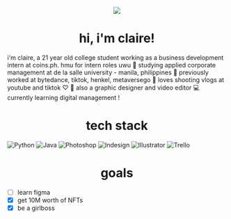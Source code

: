 <p align="center"><img src="https://github.com/images/mona-whisper.gif"></img></p>

<h1 align="center">hi, i'm claire!</h1>

i'm claire, a 21 year old college student working as a business development intern at coins.ph. hmu for intern roles uwu
 🏹 studying applied corporate management at de la salle university - manila, philippines
 💼 previously worked at bytedance, tiktok, henkel, metaversego 
 📸 loves shooting vlogs at youtube and tiktok ♡
 🎨 also a graphic designer and video editor 
 💻 currently learning digital management !

<h1 align="center">tech stack</h1>

![Python](https://img.shields.io/badge/python-3670A0?style=for-the-badge&logo=python&logoColor=ffdd54) ![Java](https://img.shields.io/badge/java-%23ED8B00.svg?style=for-the-badge&logo=java&logoColor=white) ![Photoshop](https://img.shields.io/badge/Adobe%20Photoshop-31A8FF.svg?style=for-the-badge&logo=Adobe-Photoshop&logoColor=white) ![Indesign](https://img.shields.io/badge/Adobe%20InDesign-FF3366.svg?style=for-the-badge&logo=Adobe-InDesign&logoColor=white) ![Illustrator](https://img.shields.io/badge/Adobe%20Illustrator-FF9A00.svg?style=for-the-badge&logo=Adobe-Illustrator&logoColor=white) ![Trello](https://img.shields.io/badge/Trello-0052CC.svg?style=for-the-badge&logo=Trello&logoColor=white) 

<h1 align="center">goals</h1>

- [ ] learn figma 
- [x] get 10M worth of NFTs
- [x] be a girlboss
